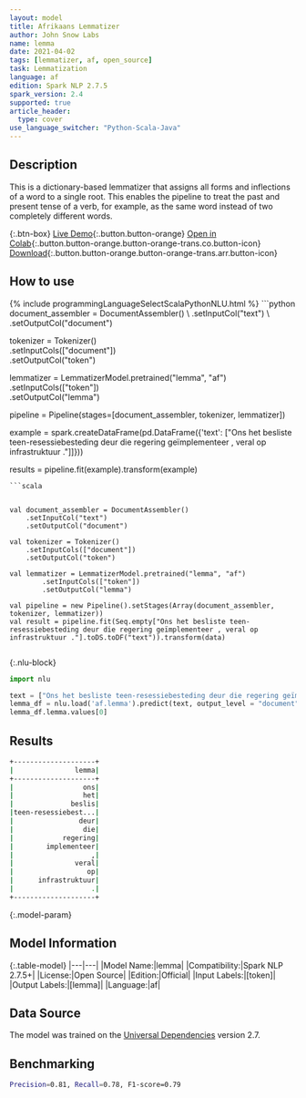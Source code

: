 ```yaml
---
layout: model
title: Afrikaans Lemmatizer
author: John Snow Labs
name: lemma
date: 2021-04-02
tags: [lemmatizer, af, open_source]
task: Lemmatization
language: af
edition: Spark NLP 2.7.5
spark_version: 2.4
supported: true
article_header:
  type: cover
use_language_switcher: "Python-Scala-Java"
---
```


## Description

This is a dictionary-based lemmatizer that assigns all forms and inflections of a word to a single root. This enables the pipeline to treat the past and present tense of a verb, for example, as the same word instead of two completely different words.

{:.btn-box}
[Live Demo](https://demo.johnsnowlabs.com/public/TEXT_PREPROCESSING/){:.button.button-orange}
[Open in Colab](https://colab.research.google.com/github/JohnSnowLabs/spark-nlp-workshop/blob/master/tutorials/streamlit_notebooks/TEXT_PREPROCESSING.ipynb){:.button.button-orange.button-orange-trans.co.button-icon}
[Download](https://s3.amazonaws.com/auxdata.johnsnowlabs.com/public/models/lemma_af_2.7.5_2.4_1617374543805.zip){:.button.button-orange.button-orange-trans.arr.button-icon}

## How to use



<div class="tabs-box" markdown="1">
{% include programmingLanguageSelectScalaPythonNLU.html %}
```python
document_assembler = DocumentAssembler() \
    .setInputCol("text") \
    .setOutputCol("document")

tokenizer = Tokenizer()\
    .setInputCols(["document"]) \
    .setOutputCol("token")

lemmatizer = LemmatizerModel.pretrained("lemma", "af") \
        .setInputCols(["token"]) \
        .setOutputCol("lemma")

pipeline = Pipeline(stages=[document_assembler, tokenizer, lemmatizer])

example = spark.createDataFrame(pd.DataFrame({'text': ["Ons het besliste teen-resessiebesteding deur die regering geïmplementeer , veral op infrastruktuur ."]]}))

results = pipeline.fit(example).transform(example)

```
```scala


val document_assembler = DocumentAssembler()
    .setInputCol("text")
    .setOutputCol("document")

val tokenizer = Tokenizer()
    .setInputCols(["document"])
    .setOutputCol("token")

val lemmatizer = LemmatizerModel.pretrained("lemma", "af")
        .setInputCols(["token"])
        .setOutputCol("lemma")

val pipeline = new Pipeline().setStages(Array(document_assembler, tokenizer, lemmatizer))
val result = pipeline.fit(Seq.empty["Ons het besliste teen-resessiebesteding deur die regering geïmplementeer , veral op infrastruktuur ."].toDS.toDF("text")).transform(data)


```

{:.nlu-block}
```python
import nlu

text = ["Ons het besliste teen-resessiebesteding deur die regering geïmplementeer , veral op infrastruktuur ."]
lemma_df = nlu.load('af.lemma').predict(text, output_level = "document")
lemma_df.lemma.values[0]
```
</div>

## Results

```bash
+--------------------+
|               lemma|
+--------------------+
|                 ons|
|                 het|
|              beslis|
|teen-resessiebest...|
|                deur|
|                 die|
|            regering|
|        implementeer|
|                   ,|
|               veral|
|                  op|
|      infrastruktuur|
|                   .|
+--------------------+
```

{:.model-param}
## Model Information

{:.table-model}
|---|---|
|Model Name:|lemma|
|Compatibility:|Spark NLP 2.7.5+|
|License:|Open Source|
|Edition:|Official|
|Input Labels:|[token]|
|Output Labels:|[lemma]|
|Language:|af|

## Data Source

The model was trained on the [Universal Dependencies](https://www.universaldependencies.org) version 2.7.

## Benchmarking

```bash
Precision=0.81, Recall=0.78, F1-score=0.79
```
